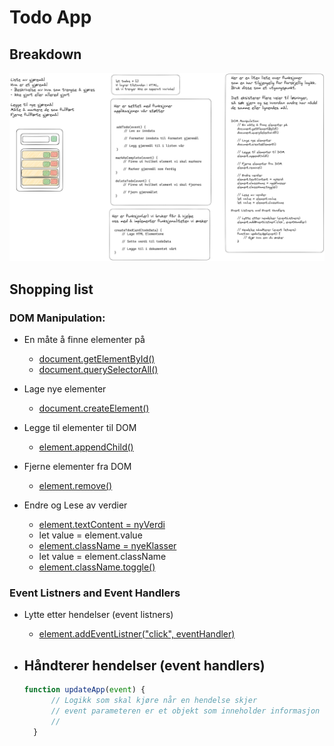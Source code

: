 # Todo App

## Breakdown

![Breakdown of the todo application](./docs/overview.png)

## Shopping list

### DOM Manipulation:
- En måte å finne elementer på
  - [document.getElementById()](https://developer.mozilla.org/en-US/docs/Web/API/Document/getElementById)
  - [document.querySelectorAll()](https://developer.mozilla.org/en-US/docs/Web/API/Document/querySelector)

- Lage nye elementer
  - [document.createElement()](https://developer.mozilla.org/en-US/docs/Web/API/Document/createElement)
    
- Legge til elementer til DOM
  - [element.appendChild()](https://developer.mozilla.org/en-US/docs/Web/API/Node/appendChild)

- Fjerne elementer fra DOM
  - [element.remove()](https://developer.mozilla.org/en-US/docs/Web/API/Element/remove)

- Endre og Lese av verdier
  - [element.textContent = nyVerdi](https://developer.mozilla.org/en-US/docs/Web/API/Node/textContent)
  - let value = element.value
  - [element.className = nyeKlasser](https://developer.mozilla.org/en-US/docs/Web/API/Element/className)
  - let value = element.className
  - [element.className.toggle()](https://developer.mozilla.org/en-US/docs/Web/API/DOMTokenList/toggle)

### Event Listners and Event Handlers

- Lytte etter hendelser (event listners)
  - [element.addEventListner("click", eventHandler)](https://developer.mozilla.org/en-US/docs/Web/API/EventTarget/addEventListener)

- Håndterer hendelser (event handlers)
  -
  ```js
  function updateApp(event) {
        // Logikk som skal kjøre når en hendelse skjer
        // event parameteren er et objekt som inneholder informasjon om hendelsen som intraff
        //
    }
  ```